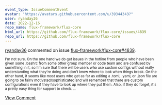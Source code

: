 ```yaml
---
event_type: IssueCommentEvent
avatar: "https://avatars.githubusercontent.com/u/39344343?"
user: ryanday36
date: 2022-12-16
repo_name: flux-framework/flux-core
html_url: https://github.com/flux-framework/flux-core/issues/4839
repo_url: https://github.com/flux-framework/flux-core
---
```


<a href='https://github.com/ryanday36' target='_blank'>ryanday36</a> commented on issue <a href='https://github.com/flux-framework/flux-core/issues/4839' target='_blank'>flux-framework/flux-core#4839</a>.

<small>I'm not sure. On the one hand we do get issues in the hotline from people who have been given some .bashrc from some other group member or code team and are confused by something in it, so I'm sure that there will be users who use custom configs without really understanding what they're doing and don't know where to look when things break. On the other hand, it seems like most users who get as far as editing a .toml, .yaml, or .json file are going to be fairly motivated/sophisticated and will remember that there are custom configurations even if they have to look up where they put them. Also, if they do forget, it's a pretty easy thing for support to check....</small>

<a href='https://github.com/flux-framework/flux-core/issues/4839' target='_blank'>View Comment</a>